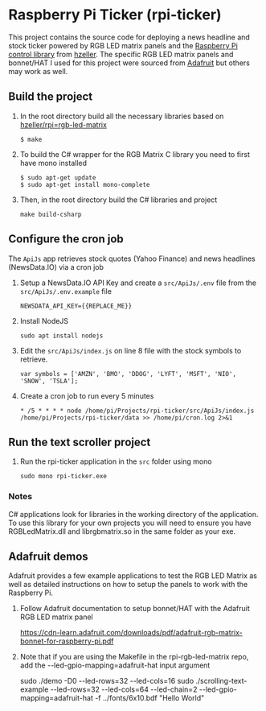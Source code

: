 ﻿# Raspberry Pi Ticker (rpi-ticker)

This project contains the source code for deploying a news headline and stock ticker powered by RGB LED matrix panels and the [Raspberry Pi control library](https://github.com/hzeller/rpi-rgb-led-matrix) from [hzeller](https://github.com/hzeller). The specific RGB LED matrix panels and bonnet/HAT I used for this project were sourced from [Adafruit](https://www.adafruit.com) but others may work as well.

## Build the project

1. In the root directory build all the necessary libraries based on [hzeller/rpi=rgb-led-matrix](https://github.com/hzeller/rpi-rgb-led-matrix)

   ```shell
   $ make
   ```

2. To build the C# wrapper for the RGB Matrix C library you need to first have mono installed

   ```shell
   $ sudo apt-get update
   $ sudo apt-get install mono-complete
   ```

3. Then, in the root directory build the C# libraries and project

   ```shell
   make build-csharp
   ```

## Configure the cron job

The `ApiJs` app retrieves stock quotes (Yahoo Finance) and news headlines (NewsData.IO) via a cron job

1. Setup a NewsData.IO API Key and create a `src/ApiJs/.env` file from the `src/ApiJs/.env.example` file

   ```
   NEWSDATA_API_KEY={{REPLACE_ME}}
   ```

2. Install NodeJS

   ```
   sudo apt install nodejs
   ```

3. Edit the `src/ApiJs/index.js` on line 8 file with the stock symbols to retrieve.

   ```
   var symbols = ['AMZN', 'BMO', 'DDOG', 'LYFT', 'MSFT', 'NIO', 'SNOW', 'TSLA'];
   ```

4. Create a cron job to run every 5 minutes

   ```
   * /5 * * * * node /home/pi/Projects/rpi-ticker/src/ApiJs/index.js /home/pi/Projects/rpi-ticker/data >> /home/pi/cron.log 2>&1
   ```

## Run the text scroller project

1. Run the rpi-ticker application in the `src` folder using mono

   ```shell
   sudo mono rpi-ticker.exe
   ```

### Notes

C# applications look for libraries in the working directory of the application. To use this library for your own projects you will need to ensure you have RGBLedMatrix.dll and librgbmatrix.so in the same folder as your exe.

## Adafruit demos

Adafruit provides a few example applications to test the RGB LED Matrix as well as detailed instructions on how to setup the panels to work with the Raspberry Pi.

1. Follow Adafruit documentation to setup bonnet/HAT with the Adafruit RGB LED matrix panel

   https://cdn-learn.adafruit.com/downloads/pdf/adafruit-rgb-matrix-bonnet-for-raspberry-pi.pdf

2. Note that if you are using the Makefile in the rpi-rgb-led-matrix repo, add the --led-gpio-mapping=adafruit-hat input argument

   sudo ./demo -D0 --led-rows=32 --led-cols=16
   sudo ./scrolling-text-example --led-rows=32 --led-cols=64 --led-chain=2 --led-gpio-mapping=adafruit-hat -f ../fonts/6x10.bdf "Hello World"

